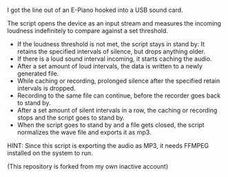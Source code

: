 I got the line out of an E-Piano hooked into a USB sound card.

The script opens the device as an input stream and measures the incoming loudness indefinitely to compare against a set threshold.
- If the loudness threshold is not met, the script stays in stand by: It retains the specified intervals of silence, but drops anything older.
- If there is a loud sound interval incoming, it starts caching the audio.
- After a set amount of loud intervals, the data is written to a newly generated file.
- While caching or recording, prolonged silence after the specified retain intervals is dropped.
- Recording to the same file can continue, before the recorder goes back to stand by.
- After a set amount of silent intervals in a row, the caching or recording stops and the script goes to stand by.
- When the script goes to stand by and a file gets closed, the script normalizes the wave file and exports it as mp3.

HINT: Since this script is exporting the audio as MP3, it needs FFMPEG installed on the system to run.

(This repository is forked from my own inactive account)
